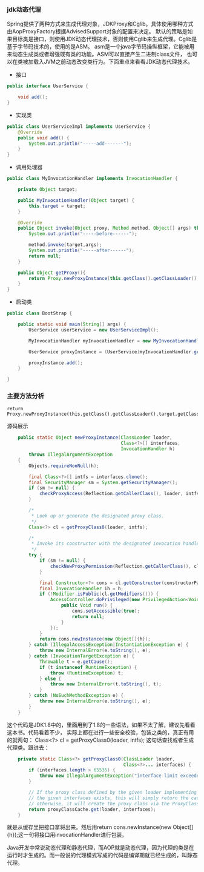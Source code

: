 ### jdk动态代理

Spring提供了两种方式来生成代理对象，JDKProxy和Cglib。具体使用哪种方式由AopProxyFactory根据AdvisedSupport对象的配置来决定。
默认的策略是如果目标类是接口，则使用JDK动态代理技术，否则使用Cglib来生成代理。Cglib是基于字节码技术的，使用的是ASM。
asm是一个java字节码操纵框架，它能被用来动态生成类或者增强既有类的功能。ASM可以直接产生二进制class文件，
也可以在类被加载入JVM之前动态改变类行为。下面重点来看看JDK动态代理技术。

* 接口
```java
public interface UserService {

    void add();
}

```

* 实现类
```java
public class UserServiceImpl implements UserService {
    @Override
    public void add() {
        System.out.println("-----add-------");
    }
}
```

* 调用处理器
```java
public class MyInvocationHandler implements InvocationHandler {

    private Object target;

    public MyInvocationHandler(Object target) {
        this.target = target;
    }

    @Override
    public Object invoke(Object proxy, Method method, Object[] args) throws Throwable {
        System.out.println("-----before------");

        method.invoke(target,args);
        System.out.println("-----after------");
        return null;
    }

    public Object getProxy(){
        return Proxy.newProxyInstance(this.getClass().getClassLoader(),target.getClass().getInterfaces(),this);
    }
}
```

* 启动类
```java
public class BootStrap {

    public static void main(String[] args) {
        UserService userService = new UserServiceImpl();

        MyInvocationHandler myInvocationHandler = new MyInvocationHandler(userService);

        UserService proxyInstance = (UserService)myInvocationHandler.getProxy();

        proxyInstance.add();
    }

}
```

### 主要方法分析
```
return Proxy.newProxyInstance(this.getClass().getClassLoader(),target.getClass().getInterfaces(),this);
```
源码展示
```java
    public static Object newProxyInstance(ClassLoader loader,
                                          Class<?>[] interfaces,
                                          InvocationHandler h)
        throws IllegalArgumentException
    {
        Objects.requireNonNull(h);

        final Class<?>[] intfs = interfaces.clone();
        final SecurityManager sm = System.getSecurityManager();
        if (sm != null) {
            checkProxyAccess(Reflection.getCallerClass(), loader, intfs);
        }

        /*
         * Look up or generate the designated proxy class.
         */
        Class<?> cl = getProxyClass0(loader, intfs);

        /*
         * Invoke its constructor with the designated invocation handler.
         */
        try {
            if (sm != null) {
                checkNewProxyPermission(Reflection.getCallerClass(), cl);
            }

            final Constructor<?> cons = cl.getConstructor(constructorParams);
            final InvocationHandler ih = h;
            if (!Modifier.isPublic(cl.getModifiers())) {
                AccessController.doPrivileged(new PrivilegedAction<Void>() {
                    public Void run() {
                        cons.setAccessible(true);
                        return null;
                    }
                });
            }
            return cons.newInstance(new Object[]{h});
        } catch (IllegalAccessException|InstantiationException e) {
            throw new InternalError(e.toString(), e);
        } catch (InvocationTargetException e) {
            Throwable t = e.getCause();
            if (t instanceof RuntimeException) {
                throw (RuntimeException) t;
            } else {
                throw new InternalError(t.toString(), t);
            }
        } catch (NoSuchMethodException e) {
            throw new InternalError(e.toString(), e);
        }
    }    
```
这个代码是JDK1.8中的，里面用到了1.8的一些语法，如果不太了解，建议先看看<java8 in action>这本书。代码看着不少，
实际上都在进行一些安全校验，包装之类的，真正有用的就两句： 
Class<?> cl = getProxyClass0(loader, intfs);
这句话查找或者生成代理类。跟进去：
```java
    private static Class<?> getProxyClass0(ClassLoader loader,
                                           Class<?>... interfaces) {
        if (interfaces.length > 65535) {
            throw new IllegalArgumentException("interface limit exceeded");
        }

        // If the proxy class defined by the given loader implementing
        // the given interfaces exists, this will simply return the cached copy;
        // otherwise, it will create the proxy class via the ProxyClassFactory
        return proxyClassCache.get(loader, interfaces);
    }
```
就是从缓存里把接口拿将出来。然后用return cons.newInstance(new Object[]{h});这一句将接口用invocationHandler进行包装。

Java开发中常说动态代理和静态代理，而AOP就是动态代理，因为代理的类是在运行时才生成的。而一般说的代理模式写成的代码是编译期就已经生成的，叫静态代理。

